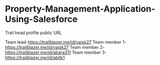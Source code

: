# Property-Management-Application-Using-Salesforce


Trail head profile public URL

Team lead-https://trailblazer.me/id/vaisk27
Team member 1-https://trailblazer.me/id/vaisk27
Team member 2-https://trailblazer.me/id/abara311
Team member 3-https://trailblazer.me/id/abitk1
